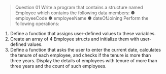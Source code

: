> Question 01
Write a program that contains a structure named Employee which contains the following
data members:
● employeeCode
● employeeName
● dateOfJoining
Perform the following operations:
1. Define a function that assigns user-defined values to these variables.
2. Create an array of 4 Employee structs and initialize them with user-defined values.
3. Define a function that asks the user to enter the current date, calculates the tenure of each
employee, and checks if the tenure is more than three years. Display the details of
employees with tenure of more than three years and the count of such employees.
